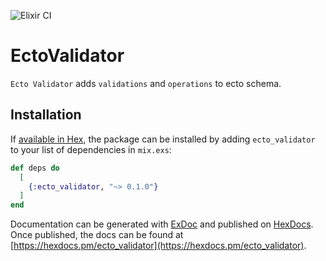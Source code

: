 ![Elixir CI](https://github.com/MortadaAK/ecto-validator/workflows/Elixir%20CI/badge.svg)
# EctoValidator

`Ecto Validator` adds `validations` and `operations` to ecto schema.

## Installation

If [available in Hex](https://hex.pm/docs/publish), the package can be installed
by adding `ecto_validator` to your list of dependencies in `mix.exs`:

```elixir
def deps do
  [
    {:ecto_validator, "~> 0.1.0"}
  ]
end
```

Documentation can be generated with [ExDoc](https://github.com/elixir-lang/ex_doc)
and published on [HexDocs](https://hexdocs.pm). Once published, the docs can
be found at [https://hexdocs.pm/ecto_validator](https://hexdocs.pm/ecto_validator).
